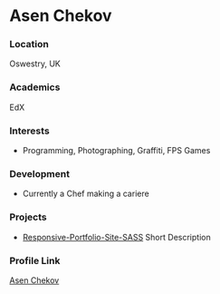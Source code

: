 # Asen Chekov

### Location

Oswestry, UK

### Academics

EdX

### Interests

- Programming, Photographing, Graffiti, FPS Games

### Development

- Currently a Chef making a cariere

### Projects

- [Responsive-Portfolio-Site-SASS](https://github.com/asenchekov/Responsive-Portfolio-Site-SASS) Short Description

### Profile Link

[Asen Chekov](https://github.com/asenchekov)
